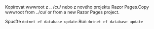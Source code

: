 <span data-ttu-id="3230d-101">Kopírovat wwwroot z .. /cu/ nebo z nového projektu Razor Pages.</span><span class="sxs-lookup"><span data-stu-id="3230d-101">Copy wwwroot from ../cu/ or from a new Razor Pages project.</span></span>

<span data-ttu-id="3230d-102">Spusťte `dotnet ef database update`.</span><span class="sxs-lookup"><span data-stu-id="3230d-102">Run `dotnet ef database update`</span></span>
